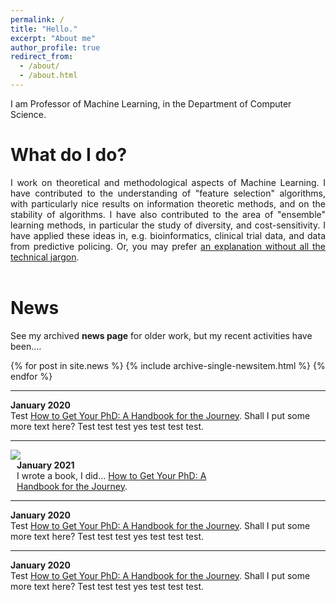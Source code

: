 ```yaml
---
permalink: /
title: "Hello."
excerpt: "About me"
author_profile: true
redirect_from: 
  - /about/
  - /about.html
---
```


I am Professor of Machine Learning, in the Department of Computer Science.


What do I do?
======
<div style="text-align: justify;">
I work on theoretical and methodological aspects of Machine Learning.
I have contributed to the understanding of "feature selection" algorithms, with particularly nice results on information theoretic methods, and on the stability of algorithms.
I have also contributed to the area of "ensemble" learning methods, in particular the study of diversity, and cost-sensitivity.
I have applied these ideas in, e.g. bioinformatics, clinical trial data, and data from predictive policing.
Or, you may prefer <a href="{{ base_path }}/non-menu-page">an explanation without all the technical jargon</a>.
</div><br>

News
======
See my archived <b>news page</b> for older work, but my recent activities have been....

{% for post in site.news %}
  {% include archive-single-newsitem.html %}
{% endfor %}

<hr>

<div style="width:100%;display:inline-block;vertical-align: top;">
  <b>January 2020</b><br>
   Test <a href="https://www.amazon.co.uk/dp/0198866925/ref=cm_sw_r_cp_api_i_3PEZ36H3E56RKD8TET5D">How to Get Your PhD: A Handbook for the Journey</a>. Shall I put some more text here? Test test test yes test test test.
</div>

<hr>

<div style="width:30%;display:inline-block; min-width:2.2cm; align: center;vertical-align: middle;" >
  <img src="https://loremflickr.com/320/240/fish" style="">
</div>
<div style="padding-left: 10px;width:70%;display:inline-block;vertical-align: top;">
  <b>January 2021</b><br>
   I wrote a book, I did... <a href="https://www.amazon.co.uk/dp/0198866925/ref=cm_sw_r_cp_api_i_3PEZ36H3E56RKD8TET5D">How to Get Your PhD: A Handbook for the Journey</a>.
</div>

<hr>

<div style="width:100%;display:inline-block;vertical-align: top;">
  <b>January 2020</b><br>
   Test <a href="https://www.amazon.co.uk/dp/0198866925/ref=cm_sw_r_cp_api_i_3PEZ36H3E56RKD8TET5D">How to Get Your PhD: A Handbook for the Journey</a>. Shall I put some more text here? Test test test yes test test test.
</div>

<hr>

<div style="width:100%;display:inline-block;vertical-align: top;">
  <b>January 2020</b><br>
   Test <a href="https://www.amazon.co.uk/dp/0198866925/ref=cm_sw_r_cp_api_i_3PEZ36H3E56RKD8TET5D">How to Get Your PhD: A Handbook for the Journey</a>. Shall I put some more text here? Test test test yes test test test.
</div>


